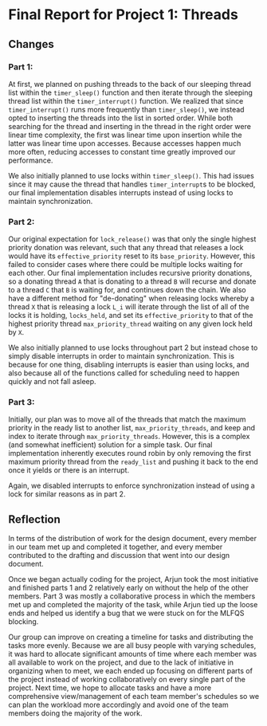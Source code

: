 Final Report for Project 1: Threads
===================================
## Changes

### Part 1:
At first, we planned on pushing threads to the back of our sleeping thread list within the `timer_sleep()` function and then iterate through the sleeping thread list within the `timer_interrupt()` function. We realized that since `timer_interrupt()` runs more frequently than `timer_sleep()`, we instead opted to inserting the threads into the list in sorted order. While both searching for the thread and inserting in the thread in the right order were linear time complexity, the first was linear time upon insertion while the latter was linear time upon accesses. Because accesses happen much more often, reducing accesses to constant time greatly improved our performance. 

We also initially planned to use locks within `timer_sleep()`. This had issues since it may cause the thread that handles `timer_interrupt`s to be blocked, our final implementation disables interrupts instead of using locks to maintain synchronization.

### Part 2:
Our original expectation for `lock_release()` was that only the single highest priority donation was relevant, such that any thread that releases a lock would have its `effective_priority` reset to its `base_priority`. However, this failed to consider cases where there could be multiple locks waiting  for each other. Our final implementation includes recursive priority donations, so a donating thread `A` that is donating to a thread `B` will recurse and donate to a thread `C` that `B` is waiting for, and continues down the chain.  We also have a different method for "de-donating" when releasing locks whereby a thread `X` that is releasing a lock `L_i` will iterate through the list of all of the locks it is holding, `locks_held`, and set its `effective_priority` to that of the highest priority thread `max_priority_thread` waiting on any given lock held by `X`.

We also initially planned to use locks throughout part 2 but instead chose to simply disable interrupts in order to maintain synchronization.  This is because for one thing, disabling interrupts is easier than using locks, and also because all of the functions called for scheduling need to happen quickly and not fall asleep.

### Part 3:
Initially, our plan was to move all of the threads that match the maximum priority in the ready list to another list, `max_priority_threads`, and keep and index to iterate through `max_priority_threads`. However, this is a complex (and somewhat inefficient) solution for a simple task. Our final implementation inherently executes round robin by only removing the first maximum priority thread from the `ready_list` and pushing it back to the end once it yields or there is an interrupt.

Again, we disabled interrupts to enforce synchronization instead of using a lock for similar reasons as in part 2.

## Reflection

In terms of the distribution of work for the design document, every member in our team met up and completed it together, and every member contributed to the drafting and discussion that went into our design document. 

Once we began actually coding for the project, Arjun took the most initiative and finished parts 1 and 2 relatively early on without the help of the other members. Part 3 was mostly a collaborative process in which the members met up and completed the majority of the task, while Arjun tied up the loose ends and helped us identify a bug that we were stuck on for the MLFQS blocking. 

Our group can improve on creating a timeline for tasks and distributing the tasks more evenly. Because we are all busy people with varying schedules, it was hard to allocate significant amounts of time where each member was all available to work on the project, and due to the lack of initiative in organizing when to meet, we each ended up focusing on different parts of the project instead of working collaboratively on every single part of the project. Next time, we hope to allocate tasks and have a more comprehensive view/management of each team member's schedules so we can plan the workload more accordingly and avoid one of the team members doing the majority of the work. 
